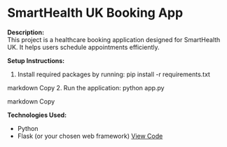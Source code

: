 # SmartHealth UK Booking App

**Description:**  
This project is a healthcare booking application designed for SmartHealth UK. It helps users schedule appointments efficiently.

**Setup Instructions:**  
1. Install required packages by running:
pip install -r requirements.txt

markdown
Copy
2. Run the application:
python app.py

markdown
Copy

**Technologies Used:**  
- Python
- Flask (or your chosen web framework)
[View Code](./app.py)
